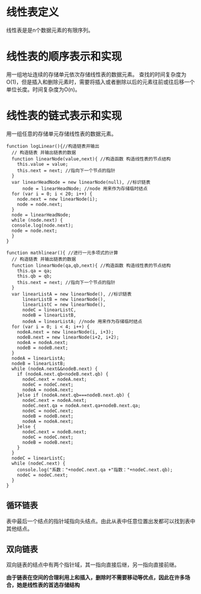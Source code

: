# 线性表定义

线性表是是n个数据元素的有限序列。

# 线性表的顺序表示和实现

用一组地址连续的存储单元依次存储线性表的数据元素。 查找的时间复杂度为O(1)，但是插入和删除元素时，需要将插入或者删除以后的元素往前或往后移一个单位长度。时间复杂度为O(n)。

# 线性表的链式表示和实现

用一组任意的存储单元存储线性表的数据元素。

```
function logLinear(){//构造链表并输出
  // 构造链表 并输出链表的数据
  function linearNode(value,next){ //构造函数 构造线性表的节点结构
    this.value = value;
    this.next = next; //指向下一个节点的指针
  }
  var linearHeadNode = new linearNode(null), //标识链表
      node = linearHeadNode; //node 用来作为存储临时结点
  for (var i = 0; i < 20; i++) {
    node.next = new linearNode(i);
    node = node.next;
  }
  node = linearHeadNode;
  while (node.next) {
  console.log(node.next);
  node = node.next;
  }
}
```

```
function mathlinear(){ //进行一元多项式的计算
  // 构造链表 并输出链表的数据
  function linearNode(qa,qb,next){ //构造函数 构造线性表的节点结构
    this.qa = qa;
    this.qb = qb;
    this.next = next; //指向下一个节点的指针
  }
  var linearListA = new linearNode(), //标识链表
      linearListB = new linearNode(),
      linearListC = new linearNode(),
      nodeC = linearListC,
      nodeB = linearListB,
      nodeA = linearListA; //node 用来作为存储临时结点
  for (var i = 0; i < 4; i++) {
    nodeA.next = new linearNode(i, i+3);
    nodeB.next = new linearNode(i+2, i+2);
    nodeA = nodeA.next;
    nodeB = nodeB.next;
  }
  nodeA = linearListA;
  nodeB = linearListB;
  while (nodeA.next&&nodeB.next) {
    if (nodeA.next.qb<nodeB.next.qb) {
      nodeC.next = nodeA.next;
      nodeC = nodeC.next;
      nodeA = nodeA.next;
    }else if (nodeA.next.qb===nodeB.next.qb) {
      nodeC.next = nodeA.next;
      nodeC.next.qa = nodeA.next.qa+nodeB.next.qa;
      nodeC = nodeC.next;
      nodeB = nodeB.next;
      nodeA = nodeA.next;
    }else {
      nodeC.next = nodeB.next;
      nodeC = nodeC.next;
      nodeB = nodeB.next;
    }
  }
  nodeC = linearListC;
  while (nodeC.next) {
    console.log("系数："+nodeC.next.qa +"指数："+nodeC.next.qb);
    nodeC = nodeC.next;
  }
}
```

## 循环链表

表中最后一个结点的指针域指向头结点。由此从表中任意位置出发都可以找到表中其他结点。

## 双向链表

双向链表的结点中有两个指针域，其一指向直接后继，另一指向直接前继。

**由于链表在空间的合理利用上和插入，删除时不需要移动等优点，因此在许多场合，她是线性表的首选存储结构**
